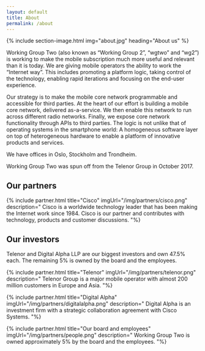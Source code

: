 ```yaml
---
layout: default
title: About
permalink: /about
---
```


{% include section-image.html img="about.jpg" heading="About us" %}

Working Group Two (also known as “Working Group 2”, “wgtwo” and “wg2”) is working to make the mobile
subscription much more useful and relevant than it is today. We are giving mobile operators the
ability to work the “Internet way”. This includes promoting a platform logic, taking control of
the technology, enabling rapid iterations and focusing on the end-user experience.

Our strategy is to make the mobile core network programmable and accessible for third parties.
At the heart of our effort is building a mobile core network, delivered as-a-service.
We then enable this network to run across different radio networks. Finally, we expose core
network functionality through APIs to third parties. The logic is not unlike that of operating
systems in the smartphone world: A homogeneous software layer on top of heterogeneous hardware
to enable a platform of innovative products and services.

We have offices in Oslo, Stockholm and Trondheim.

Working Group Two was spun off from the Telenor Group in October 2017.


## Our partners

{% include partner.html title="Cisco" imgUrl="/img/partners/cisco.png" description="
    Cisco is a worldwide technology leader that has been making the Internet work since 1984.
    Cisco is our partner and contributes with technology, products and customer discussions.
"%}

## Our investors
Telenor and Digital Alpha LLP are our biggest investors and own 47.5% each. The remaining 5% is owned by the board and the employees.

{% include partner.html title="Telenor" imgUrl="/img/partners/telenor.png" description="
    Telenor Group is a major mobile operator with almost 200 million customers in Europe and Asia.
"%}

{% include partner.html title="Digital Alpha" imgUrl="/img/partners/digitalalpha.png" description="
    Digital Alpha is an investment firm with a strategic collaboration agreement with Cisco Systems.
"%}

{% include partner.html title="Our board and employees" imgUrl="/img/partners/people.png" description="
    Working Group Two is owned approximately 5% by the board and the employees.
"%}
